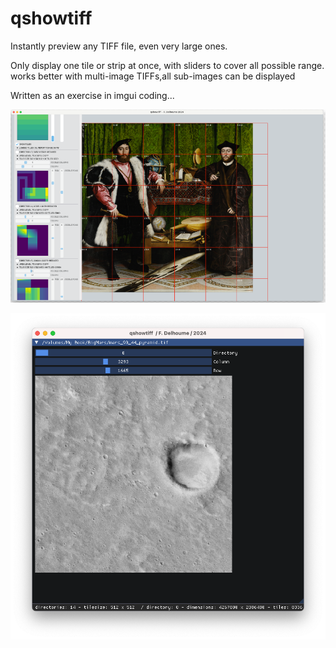 # qshowtiff
 Instantly preview any TIFF file, even very large ones.

Only display one tile or strip at once, with sliders to cover all possible range.
works better with multi-image TIFFs,all sub-images can be displayed 

Written as an exercise in imgui coding...


![qshowtiff inspecting a pyramidal TIFF  ](images/qshowtiff_ambassadors.png)

![qshowtiff inspecting one of the largest iages in the world (> 4 200 000 x  2 100 000)](images/qshowtiff_mars.png)
